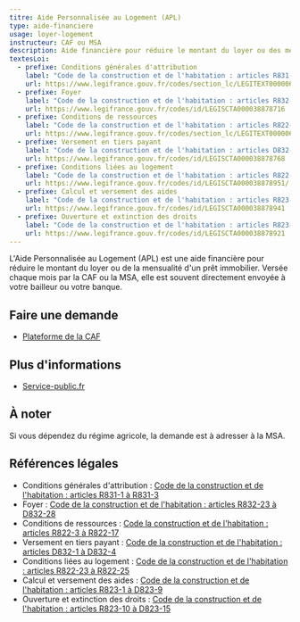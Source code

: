 ```yaml
---
titre: Aide Personnalisée au Logement (APL)
type: aide-financiere
usage: loyer-logement
instructeur: CAF ou MSA
description: Aide financière pour réduire le montant du loyer ou des mensualités d'emprunt
textesLoi:
  - prefixe: Conditions générales d'attribution
    label: "Code de la construction et de l'habitation : articles R831-1 à R831-3"
    url: https://www.legifrance.gouv.fr/codes/section_lc/LEGITEXT000006074096/LEGISCTA000038850380/#LEGISCTA000038878778
  - prefixe: Foyer
    label: "Code de la construction et de l'habitation : articles R832-23 à D832-28"
    url: https://www.legifrance.gouv.fr/codes/id/LEGISCTA000038878716
  - prefixe: Conditions de ressources
    label: "Code de la construction et de l'habitation : articles R822-3 à R822-17"
    url: https://www.legifrance.gouv.fr/codes/section_lc/LEGITEXT000006074096/LEGISCTA000038850156/#LEGISCTA000038879003
  - prefixe: Versement en tiers payant
    label: "Code de la construction et de l'habitation : articles D832-1 à D832-4"
    url: https://www.legifrance.gouv.fr/codes/id/LEGISCTA000038878768
  - prefixe: Conditions liées au logement
    label: "Code de la construction et de l'habitation : articles R822-23 à R822-25"
    url: https://www.legifrance.gouv.fr/codes/id/LEGISCTA000038878951/
  - prefixe: Calcul et versement des aides
    label: "Code de la construction et de l'habitation : articles R823-1 à D823-9"
    url: https://www.legifrance.gouv.fr/codes/id/LEGISCTA000038878941
  - prefixe: Ouverture et extinction des droits
    label: "Code de la construction et de l'habitation : articles R823-10 à D823-15"
    url: https://www.legifrance.gouv.fr/codes/id/LEGISCTA000038878921
---
```


L'Aide Personnalisée au Logement (APL) est une aide financière pour réduire le montant du loyer ou de la mensualité d'un prêt immobilier. Versée chaque mois par la CAF ou la MSA, elle est souvent directement envoyée à votre bailleur ou votre banque.

## Faire une demande
- [Plateforme de la CAF](https://connect.caf.fr/connexionappli/dist/?forceReload=20241220&contexteAppel=caffr&urlredirect=%2Fwps%2Fmyportal%2Fcaffr#/login)

## Plus d'informations
- [Service-public.fr](https://www.service-public.fr/particuliers/vosdroits/F12006)

## À noter
Si vous dépendez du régime agricole, la demande est à adresser à la MSA.

## Références légales
- Conditions générales d'attribution : [Code de la construction et de l'habitation : articles R831-1 à R831-3](https://www.legifrance.gouv.fr/codes/section_lc/LEGITEXT000006074096/LEGISCTA000038850380/#LEGISCTA000038878778)
- Foyer : [Code de la construction et de l'habitation : articles R832-23 à D832-28](https://www.legifrance.gouv.fr/codes/id/LEGISCTA000038878716)
- Conditions de ressources : [Code la construction et de l'habitation : articles R822-3 à R822-17](https://www.legifrance.gouv.fr/codes/section_lc/LEGITEXT000006074096/LEGISCTA000038850156/#LEGISCTA000038879003)
- Versement en tiers payant : [Code de la construction et de l'habitation : articles D832-1 à D832-4](https://www.legifrance.gouv.fr/codes/id/LEGISCTA000038878768)
- Conditions liées au logement : [Code de la construction et de l'habitation : articles R822-23 à R822-25](https://www.legifrance.gouv.fr/codes/id/LEGISCTA000038878951/)
- Calcul et versement des aides : [Code de la construction et de l'habitation : articles R823-1 à D823-9](https://www.legifrance.gouv.fr/codes/id/LEGISCTA000038878941)
- Ouverture et extinction des droits : [Code de la construction et de l'habitation : articles R823-10 à D823-15](https://www.legifrance.gouv.fr/codes/id/LEGISCTA000038878921)
